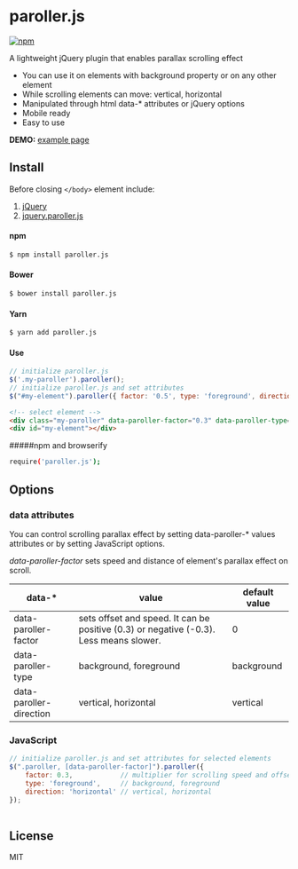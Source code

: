 # paroller.js

[![npm](https://img.shields.io/npm/v/paroller.js.svg)](https://www.npmjs.com/package/paroller.js)

A lightweight jQuery plugin that enables parallax scrolling effect
  - You can use it on elements with background property or on any other element
  - While scrolling elements can move: vertical, horizontal
  - Manipulated through html data-* attributes or jQuery options
  - Mobile ready
  - Easy to use

**DEMO:** [example page](https://tgomilar.github.io/paroller.js/)

## Install
Before closing ```</body>``` element include:

1. [jQuery](http://jquery.com/download/)
2. [jquery.paroller.js](https://github.com/tgomilar/paroller.js/tree/master/dist)


#### npm
```sh
$ npm install paroller.js
```

#### Bower
```sh
$ bower install paroller.js
```
#### Yarn
```sh
$ yarn add paroller.js
```
#### Use
```javascript
// initialize paroller.js 
$('.my-paroller').paroller();
// initialize paroller.js and set attributes 
$("#my-element").paroller({ factor: '0.5', type: 'foreground', direction: 'horizontal' });
```
```html
<!-- select element -->
<div class="my-paroller" data-paroller-factor="0.3" data-paroller-type="foreground" data-paroller-direction="horizontal"></div> 
<div id="my-element"></div>
```

#####npm and browserify
```sh
require('paroller.js');
```

## Options
### data attributes
You can control scrolling parallax effect by setting data-paroller-* values attributes or by setting JavaScript options.

*data-paroller-factor* sets speed and distance of element's parallax effect on scroll. 


| data-* | value | default value |
| ------ | ------ | ------ |
| data-paroller-factor | sets offset and speed. It can be positive (0.3) or negative (-0.3). Less means slower. | 0 |
| data-paroller-type | background, foreground | background |
| data-paroller-direction | vertical, horizontal | vertical |

### JavaScript
```javascript
// initialize paroller.js and set attributes for selected elements
$(".paroller, [data-paroller-factor]").paroller({
    factor: 0.3,            // multiplier for scrolling speed and offset, +- values for direction control
    type: 'foreground',     // background, foreground
    direction: 'horizontal' // vertical, horizontal
});
                
```

License
----

MIT

